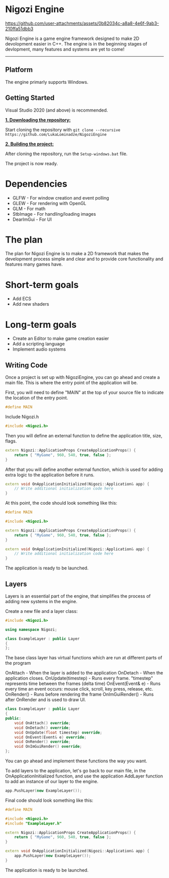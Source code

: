 # Nigozi Engine


https://github.com/user-attachments/assets/0b82034c-a8a8-4e6f-9ab3-210ffa51dbb3



Nigozi Engine is a game engine framework designed to make 2D devolopment easier in C++. The engine is in the beginning stages of devlopment, many features and systems are yet to come!

***

## Platform
The engine primarly supports Windows.

## Getting Started
Visual Studio 2020 (and above) is recommended.

<ins>**1. Downloading the repository:**</ins>

Start cloning the repository with ```git clone --recursive https://github.com/LukaLominadze/NigoziEngine```

<ins>**2. Building the project:**</ins>

After cloning the repository, run the ```Setup-windows.bat``` file.

The project is now ready.

# Dependencies
- GLFW - For window creation and event polling
- GLEW - For rendering with OpenGL
- GLM - For math
- StbImage - For handling/loading images
- DearImGui - For UI

# The plan
The plan for Nigozi Engine is to make a 2D framework that makes the development process simple and clear and to provide core functionality and features many games have.

# Short-term goals
- Add ECS
- Add new shaders

# Long-term goals
- Create an Editor to make game creation easier
- Add a scripting language
- Implement audio systems

## Writing Code
Once a project is set up with NigoziEngine, you can go ahead and create a main file. This is where the entry point of the application will be.

First, you will need to define "MAIN" at the top of your source file to indicate the location of the entry point.
```cpp
#define MAIN
```

Include Nigozi.h
```cpp
#include <Nigozi.h>
```

Then you will define an external function to define the application title, size, flags.
```cpp
extern Nigozi::ApplicationProps CreateApplicationProps() {
	return { "MyGame", 960, 540, true, false };
}
```

After that you will define another external function, which is used for adding extra logic to the application before it runs.
```cpp
extern void OnApplicationInitialized(Nigozi::Application& app) {
	// Write additional initialization code here
}
```

At this point, the code should look something like this:
```cpp
#define MAIN

#include <Nigozi.h>

extern Nigozi::ApplicationProps CreateApplicationProps() {
	return { "MyGame", 960, 540, true, false };
}

extern void OnApplicationInitialized(Nigozi::Application& app) {
	// Write additional initialization code here
}
```

The application is ready to be launched.

## Layers
Layers is an essential part of the engine, that simplifies the process of adding new systems in the engine.

Create a new file and a layer class:
```cpp
#include <Nigozi.h>

using namespace Nigozi;

class ExampleLayer : public Layer
{
};
```

The base class layer has virtual functions which are run at different parts of the program

OnAttach - When the layer is added to the application
OnDetach - When the application closes.
OnUpdate(timestep) - Runs every frame. "timestep" represents time between the frames (delta time)
OnEvent(Event& e) - Runs every time an event occurs: mouse click, scroll, key press, release, etc.
OnRender() - Runs before rendering the frame
OnImGuiRender() - Runs after OnRender and is used to draw UI.
```cpp
class ExampleLayer : public Layer
{
public:
	void OnAttach() override;
	void OnDetach() override;
	void OnUpdate(float timestep) override;
	void OnEvent(Event& e) override;
	void OnRender() override;
	void OnImGuiRender() override;
};
```

You can go ahead and implement these functions the way you want.

To add layers to the application, let's go back to our main file, in the OnApplicationInitialized function, and use the application AddLayer function to add an instance of our layer to the engine.
```cpp
app.PushLayer(new ExampleLayer());
```

Final code should look something like this:
```cpp
#define MAIN

#include <Nigozi.h>
#include "ExampleLayer.h"

extern Nigozi::ApplicationProps CreateApplicationProps() {
	return { "MyGame", 960, 540, true, false };
}

extern void OnApplicationInitialized(Nigozi::Application& app) {
	app.PushLayer(new ExampleLayer());
}
```

The application is ready to be launched.
